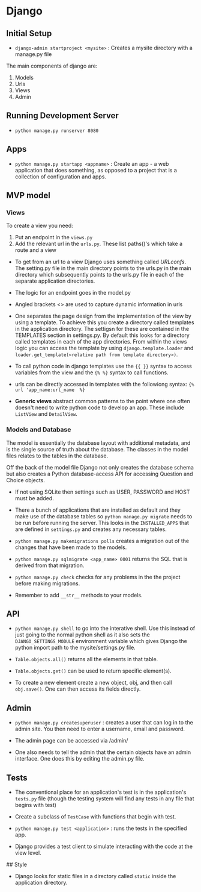 # Django

## Initial Setup

* `django-admin startproject <mysite>` : Creates a mysite directory with a manage.py file 

The main components of django are:

1. Models
2. Urls
3. Views
4. Admin

## Running Development Server

* `python manage.py runserver 8080`


## Apps

* `python manage.py startapp <appname>` : Create an app - a web application that does something, as opposed to a project that is a collection of configuration and apps.

## MVP model

### Views

To create a view you need:

1. Put an endpoint in the `views.py`
2. Add the relevant url in the `urls.py`. These list paths()'s which take a route and a view

* To get from an url to a view Django uses something called *URLconfs*. The setting.py file in the main directory points to the urls.py in the main directory which subsequently points to the urls.py file in each of the separate application directories.

* The logic for an endpoint goes in the model.py 

* Angled brackets <> are used to capture dynamic information in urls

* One separates the page design from the implementation of the view by using a template. To achieve this you create a directory called templates in the application directory. The settigsn for these are contained in the TEMPLATES section in settings.py. By default this looks for a directory called templates in each of the app directories. From within the views logic you can access the template by using `django.template.loader` and `loader.get_template(<relative path from template directory>)`.

* To call python code in django templates use the `{{ }}` syntax to access variables from the view and the `{% %}` syntax to call functions.

* urls can be directly accessed in templates with the followiong syntax: `{% url 'app_name:url_name  %}`

* **Generic views** abstract common patterns to the point where one often doesn't need to write python code to develop an app. These include `ListView` and `DetailView`.

### Models and Database

The model is essentially the database layout with additional metadata, and is the single source of truth about the database. The classes in the model files relates to the tables in the database.

Off the back of the model file Django not only creates the database schema but also creates a Python database-access API for accessing Question and Choice objects. 

* If not using SQLite then settings such as USER, PASSWORD and HOST must be added.

* There a bunch of applications that are installed as default and they make use of the database tables so `python manage.py migrate` needs to be run before running the server. This looks in the `INSTALLED_APPS` that are defined in `settings.py` and creates any necessary tables. 

* `python manage.py makemigrations polls` creates a migration out of the changes that have been made to the models.

* `python manage.py sqlmigrate <app_name> 0001` returns the SQL that is derived from that migration.

* `python manage.py check` checks for any problems in the the project before making migrations.

* Remember to add `__str__` methods to your models.

## API

* `python manage.py shell` to go into the interative shell. Use this instead of just going to the normal python shell as it also sets the `DJANGO_SETTINGS_MODULE` environment variable which gives Django the python import path to the mysite/settings.py file.

* `Table.objects.all()` returns all the elements in that table.
* `Table.objects.get()` can be used to return specific element(s).

* To create a new element create a new object, obj, and then call `obj.save()`. One can then access its fields directly.


## Admin

* `python manage.py createsuperuser` : creates a user that can log in to the admin site. You then need to enter a username, email and password.

* The admin page can be accessed via /admin/

* One also needs to tell the admin that the certain objects have an admin interface. One does this by editing the admin.py file.


## Tests

* The conventional place for an application's test is in the application's `tests.py` file (though the testing system will find any tests in any file that begins with test)

* Create a subclass of `TestCase` with functions that begin with test.

* `python manage.py test <application>` : runs the tests in the specified app.

* Django provides a test client to simulate interacting with the code at the view level.

## Style

* Django looks for static files in a directory called `static` inside the application directory.
